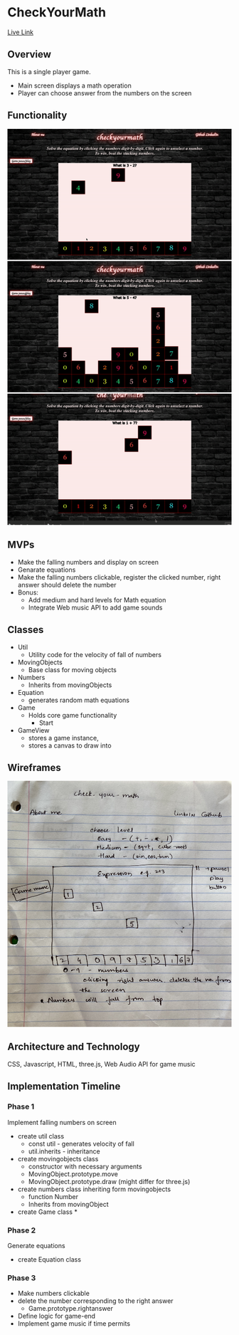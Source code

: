 # CheckYourMath

[Live Link](https://rachanavishwanath.github.io/CheckYourMath/)

## Overview

This is a single player game.
  * Main screen displays a math operation
  * Player can choose answer from the numbers on the screen

## Functionality
 
 ![](Game.gif)
 ![](Pause_Play.gif)
 ![](Select_Unselect.gif)

## MVPs
  * Make the falling numbers and display on screen
  * Genarate equations
  * Make the falling numbers clickable, register the clicked number, right answer should delete the number
  * Bonus:
    * Add medium and hard levels for Math equation
    * Integrate Web music API to add game sounds

## Classes
  * Util
    * Utility code for the velocity of fall of numbers
  * MovingObjects
    * Base class for moving objects
  * Numbers
    * Inherits from movingObjects
  * Equation
    * generates random math equations
  * Game
    * Holds core game functionality
      * Start
  * GameView
    * stores a game instance, 
    * stores a canvas to draw into 

## Wireframes

![WireFrame](CheckYourMathWireFrame.jpg)

## Architecture and Technology
CSS, Javascript, HTML, three.js, Web Audio API for game music 

## Implementation Timeline

### Phase 1
  Implement falling numbers on screen
   * create util class
      * const util - generates velocity of fall
      * util.inherits - inheritance
   * create movingobjects class
      * constructor with necessary arguments
      * MovingObject.prototype.move 
      * MovingObject.prototype.draw  (might differ for three.js)
   * create numbers class inheriting form movingobjects
      * function Number
      * Inherits from movingObject
   * create Game class
      * 
### Phase 2
  Generate equations
   * create Equation class
### Phase 3
 * Make numbers clickable
 * delete the number corresponding to the right answer
   * Game.prototype.rightanswer
 * Define logic for game-end
  * Implement game music if time permits
